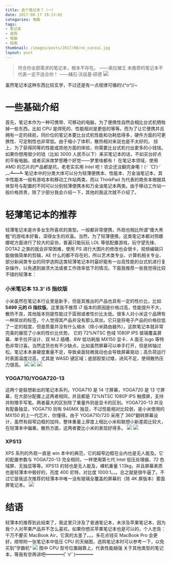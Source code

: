```yaml
---
title: 选个笔记本？（一）
date: 2017-08-17 19:13:02
categories: 电脑
tags:
- 笔记本
- 选购
- 电脑
- 指南
thumbnail: /images/posts/2017/08/no_cunzai.jpg
layout: post
---
```

> 符合你全部需求的笔记本，根本不存在。 ——奥拉猪王
>未推荐的笔记本不代表一定不适合你！ ——赭石·沃兹基·硕德
>![](/images/posts/2017/08/no_cunzai.jpg)

<!--More-->

虽然笔记本这种东西比较玄学，不过还是有一点规律可循的\\(^o^)/~

# 一些基础介绍

首先，笔记本作为一种可携带、可移动的电脑，为了便携性自然会相比台式机牺牲掉一些东西。比如 CPU 是焊死的、性能相对是更低的等等。而为了让它便携并且拥有一定的续航，同价位的笔记本要比台式机性能和功耗低得多，硬件方面的可更换性、可定制性也非常低。由于缩小了体积，散热相对来说也是不太好的。
综上，为了获得同等的性能或其他方面的体验，你需要比台式机付出更多的小钱钱。如果你想用很少的钱（比如 3000 人民币以下）来买笔记本的话，不如买台好点的平板电脑，或者买床席梦思睡个好觉——梦里啥都有！
在笔记本领域，使用 AMD 的芯片的产品都是坑，老老实实用 Intel 吧！农企还没翻完身嘞！(╯‵□′)╯︵┻━┻
笔记本中的分类大体可以分为轻薄便携本、性能本、万金油笔记本，其中性能本一般有游戏本和移动工作站两类，而以 ThinkPad 为代表的商务本根据具体型号与配置的不同可以分到轻薄便携本和万金油笔记本两类。由于移动工作站一般价格昂贵，除了少部分我会介绍一下，其他的我这次就不介绍了。

# 轻薄笔记本的推荐

轻薄笔记本是许多女生所喜欢的类型。一般都非常便携，外观也相比所谓”傻大黑粗“的游戏本好看，深得女生的欢喜。当然，为了轻薄便携，这类笔记本都对邢娜娜呢方面进行了较大的妥协，普遍只能玩玩 LOL 等低配置游戏，玩守望先锋、DOTA2 之类的就会非常困难，使用 PS 进行大图片的修改也会很卡，视频编辑只能做做简单的剪辑，AE 什么的都不存在的，所以艺术类专业、计算机相关专业、部分新闻类专业的同学选购这类轻薄笔记本时最好能有一台高性能的台式机进行复杂操作，以免遇到崩溃大法或者工作效率低下的情况。下面我推荐一些我觉得比较不错的轻薄本：

### 小米笔记本 13.3‘ i5 指纹版

小米虽然在笔记本行业里是新手，但是其推出的产品也具有一定的性价比，比如<strong>5499 元的 i5 指纹版</strong>。这里我不推荐 i7 版本的原因是价格过高，性能提升不大，散热不良，其他版本则是性能过于孱弱或者性价比太低。很多人对小米这个品牌有一种屌丝的标签，个人觉得其产品并没有那么屌丝。它只是将电子产品的价格拉低了一定的程度，但是质量并没有什么缩水（除小米路由器外）。这款笔记本就非常完美的展现了小米的性价比优势。
它的 72%NTSC 色域 1080P IPS 玻璃覆盖屏幕、单手拉开设计、双 M.2 插槽、8W 低功耗版 MX150 显卡、A 面无 logo 等特色非常讨喜。当然这货也有不少缺点，比如虽然屏幕可以单手打开，但是转轴过松，笔记本本身硬度重量不足，导致桌面轻微晃动也会导致屏幕晃动；高负荷运行时表面温度过高，尤其是 WASD 键区域；底部胶垫过矮，进风不足，使得散热压力很高。
![](/images/posts/2017/08/summary-index.jpg)
![](/images/posts/2017/08/summary-battery.jpg)
![](/images/posts/2017/08/summary-section03.jpg)

### YOGA710/YOGA720-13

这两个是联想新出的笔记本系列，YOGA710 是 14 寸屏幕，YOGA720 是 13 寸屏幕，在大部分配置上这两者相同，并且都是 72%NTSC 1080P IPS 触摸屏，支持并附赠手写笔。两者最大的区别除了重量外则是显卡的区别。YOGA720-13 并没有配备独显，YOGA710 则有 940MX 独显，不过性能相对比较弱，是小米使用的 MX150 的上一代芯片，你懂得。由于 YOGA710/720 采用了 360°翻转屏幕设计，虽然有超窄边框的加持，整体重量上厚度上相比小米和联想小新差距比较大，在轻薄本中偏重。散热方面，这两者要比小米的表现好得多。
![](/images/posts/2017/08/yoga710.jpg)
![](/images/posts/2017/08/yoga720.jpg)

### XPS13

XPS 系列的外观一直是 win 本中的典范，它的超窄边框在业内也是无人能及。它的配置参数与 YOGA720-13 完全相同，一样使用第七代 Intel 低压处理器、72 色域屏、无独显等等。XPS13 的轻也是无人能及，裸机重量 1.13kg，并且屏幕素质也是轻薄本中极好的，亮度 400 尼特，对比度 1000:1。。。总之就是很牛逼了。不过它是我这次推荐的轻薄本中唯一没有玻璃全覆盖的屏幕的（除 4K 屏版本）雾面屏笔记本。
![](/images/posts/2017/08/XPS13.jpg)

# 结语

轻薄本的推荐到此结束了，我这里只涉及了普通笔记本，未涉及苹果笔记本，因为我个人对苹果产品并不怎么喜欢。如果你想买苹果笔记本也是可以的，个人忠告：千万不要买 MacBook Air，它真的太差了。。。多花点钱买 MacBook Pro 会更好。顺带附一张笔记本中低压 CPU 的天梯图，选购笔记本时可以参考一下，以免买到”学霸机“
![](/images/posts/2017/08/U_cpu.png)
图中 CPU 型号位置越靠上，代表性能越强
关于其他类型的笔记本，等我有空再讲吧━━━━(ﾟ∀ﾟ)━━━━
